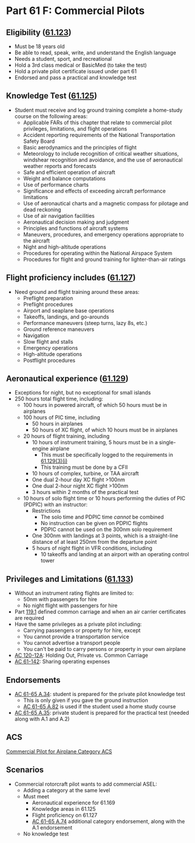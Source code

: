 # Part 61 F: Commercial Pilots

## Eligibility ([61.123](/_references/14-CFR/61.123))

- Must be 18 years old
- Be able to read, speak, write, and understand the English language
- Needs a student, sport, and recreational
- Hold a 3rd class medical or BasicMed (to take the test)
- Hold a private pilot certificate issued under part 61
- Endorsed and pass a practical and knowledge test

## Knowledge Test ([61.125](/_references/14-CFR/61.125))

- Student must receive and log ground training complete a home-study course on the following areas:
  - Applicable FARs of this chapter that relate to commercial pilot privileges, limitations, and flight operations
  - Accident reporting requirements of the National Transportation Safety Board
  - Basic aerodynamics and the principles of flight
  - Meteorology to include recognition of critical weather situations, windshear recognition and avoidance, and the use of aeronautical weather reports and forecasts
  - Safe and efficient operation of aircraft
  - Weight and balance computations
  - Use of performance charts
  - Significance and effects of exceeding aircraft performance limitations
  - Use of aeronautical charts and a magnetic compass for pilotage and dead reckoning
  - Use of air navigation facilities
  - Aeronautical decision making and judgment
  - Principles and functions of aircraft systems
  - Maneuvers, procedures, and emergency operations appropriate to the aircraft
  - Night and high-altitude operations
  - Procedures for operating within the National Airspace System
  - Procedures for flight and ground training for lighter-than-air ratings

## Flight proficiency includes ([61.127](/_references/14-CFR/61.127))

- Need ground and flight training around these areas:
  - Preflight preparation
  - Preflight procedures
  - Airport and seaplane base operations
  - Takeoffs, landings, and go-arounds
  - Performance maneuvers (steep turns, lazy 8s, etc.)
  - Ground reference maneuvers
  - Navigation
  - Slow flight and stalls
  - Emergency operations
  - High-altitude operations
  - Postflight procedures

## Aeronautical experience ([61.129](/_references/14-CFR/61.129))

- Exceptions for night, but no exceptional for small islands
- 250 hours total flight time, including:
  - 100 hours in powered aircraft, of which 50 hours must be in airplanes
  - 100 hours of PIC time, including
    - 50 hours in airplanes
    - 50 hours of XC flight, of which 10 hours must be in airplanes
  - 20 hours of flight training, including
    - 10 hours of instrument training, 5 hours must be in a single-engine airplane
      - This must be specifically logged to the requirements in [61.129(3)(i)](</_references/14-CFR/61.129(3)(i)>)
      - This training must be done by a CFII
    - 10 hours of complex, turbine, or TAA aircraft
    - One dual 2-hour day XC flight >100nm
    - One dual 2-hour night XC flight >100nm
    - 3 hours within 2 months of the practical test
  - 10 hours of solo flight time or 10 hours performing the duties of PIC (PDPIC) with an instructor:
    - Restrictions
      - The solo time and PDPIC time _cannot_ be combined
      - No instruction can be given on PDPIC flights
      - PDPIC cannot be used on the 300nm solo requirement
    - One 300nm with landings at 3 points, which is a straight-line distance of at least 250nm from the departure point
    - 5 hours of night flight in VFR conditions, including
      - 10 takeoffs and landing at an airport with an operating control tower

## Privileges and Limitations ([61.133](/_references/14-CFR/61.133))

- Without an instrument rating flights are limited to:
  - 50nm with passengers for hire
  - No night flight with passengers for hire
- Part [119.1](/_references/14-CFR/119.1) defined common carriage and when an air carrier certificates are required
- Have the same privileges as a private pilot including:
  - Carrying passengers or property for hire, except
  - You cannot provide a transportation service
  - You cannot advertise a transport people
  - You can't be paid to carry persons or property in your own airplane
- [AC 120-12A](https://www.faa.gov/regulations_policies/advisory_circulars/index.cfm/go/document.information/documentID/22647): Holding Out, Private vs. Common Carriage
- [AC 61-142](https://www.faa.gov/regulations_policies/advisory_circulars/index.cfm/go/document.information/documentID/1037214): Sharing operating expenses

## Endorsements

- [AC 61-65 A.34](/_references/AC-61-65/A.34): student is prepared for the private pilot knowledge test
  - This is only given if you gave the ground instruction
  - [AC 61-65 A.82](/_references/AC-61-65/A.82) is used if the student used a home study course
- [AC 61-65 A.35](/_references/AC-61-65/A.35): private student is prepared for the practical test (needed along with A.1 and A.2)

## ACS

[Commercial Pilot for Airplane Category ACS](https://www.faa.gov/training_testing/testing/acs/commercial_airplane_acs_7.pdf)

## Scenarios

- Commercial rotorcraft pilot wants to add commercial ASEL:
  - Adding a category at the same level
  - Must meet
    - Aeronautical experience for 61.169
    - Knowledge areas in 61.125
    - Flight proficiency on 61.127
    - [AC 61-65 A.74](/_references/AC-61-65/A.74) additional category endorsement, along with the A.1 endorsement
  - No knowledge test
